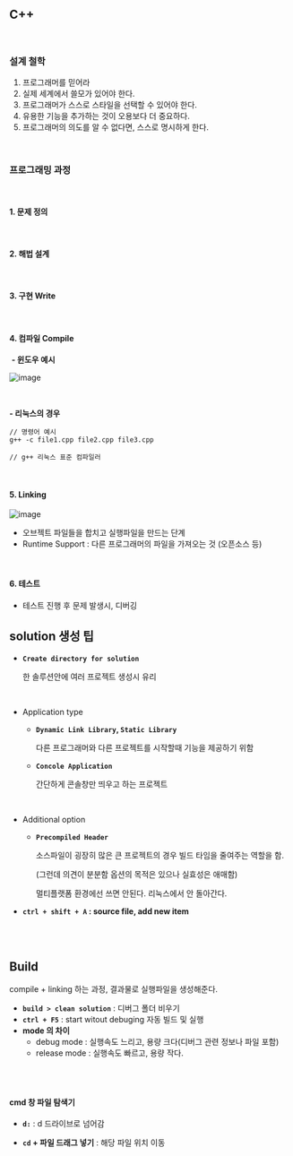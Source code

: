 ## C++ 

<br>

### 설계 철학

1. 프로그래머를 믿어라
2. 실제 세계에서 쓸모가 있어야 한다.
3. 프로그래머가 스스로 스타일을 선택할 수 있어야 한다.
4. 유용한 기능을 추가하는 것이 오용보다 더 중요하다.
5. 프로그래머의 의도를 알 수 없다면, 스스로 명시하게 한다.

<br>

### 프로그래밍 과정

<br>

#### 1. 문제 정의

<br>

#### 2. 해법 설계

<br>

#### 3. 구현 Write

<br>

#### 4. 컴파일 Compile

​	**- 윈도우 예시**

![image](https://user-images.githubusercontent.com/89068148/196169307-e73fd7a4-dbf7-4b15-8ea1-0e351bc2d745.png)

<br>

**- 리눅스의 경우**

```
// 명령어 예시
g++ -c file1.cpp file2.cpp file3.cpp

// g++ 리눅스 표준 컴파일러
```

<br>

#### 5. Linking

![image](https://user-images.githubusercontent.com/89068148/196170650-7d1a68ac-9f72-4285-8ed2-f04ecb998421.png)

- 오브젝트 파일들을 합치고 실행파일을 만드는 단계
- Runtime Support : 다른 프로그래머의 파일을 가져오는 것 (오픈소스 등)

<br>

#### 6. 테스트

- 테스트 진행 후 문제 발생시, 디버깅





## solution 생성 팁

- **`Create directory for solution`**

  한 솔루션안에 여러 프로젝트 생성시 유리

<br>

- Application type

  - **`Dynamic Link Library`, `Static Library`** 

    다른 프로그래머와 다른 프로젝트를 시작할때 기능을 제공하기 위함

  - **`Concole Application`**

    간단하게 콘솔창만 띄우고 하는 프로젝트

<br>

- Additional option

  - **`Precompiled Header`**

    소스파일이 굉장히 많은 큰 프로젝트의 경우 빌드 타임을 줄여주는 역할을 함.

    (그런데 의견이 분분함 옵션의 목적은 있으나 실효성은 애매함)

    멀티플랫폼 환경에선 쓰면 안된다. 리눅스에서 안 돌아간다.

- **`ctrl + shift + A` : source file,  add new item**

<br>

<br>

## Build

compile + linking 하는 과정, 결과물로 실행파일을 생성해준다.

- **`build > clean solution`** : 디버그 폴더 비우기
- **`ctrl + F5`** : start witout debuging 자동 빌드 및 실행
- **mode 의 차이**
  - debug mode : 실행속도 느리고, 용량 크다(디버그 관련 정보나 파일 포함)
  - release mode : 실행속도 빠르고, 용량 작다.

<br>

<br>

#### cmd 창 파일 탐색기

- **`d:`** : d 드라이브로 넘어감

- **`cd` + 파일 드래그 넣기** : 해당 파일 위치 이동


